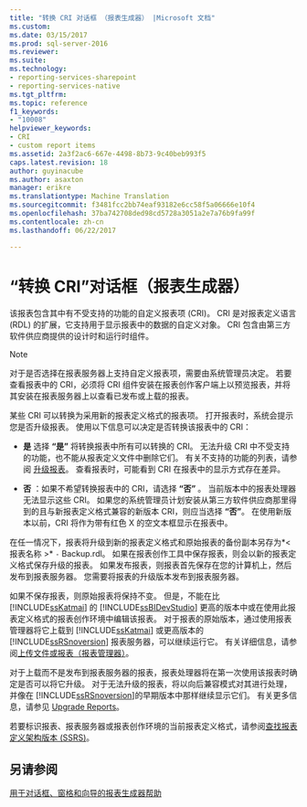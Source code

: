 ```yaml
---
title: "转换 CRI 对话框 （报表生成器） |Microsoft 文档"
ms.custom: 
ms.date: 03/15/2017
ms.prod: sql-server-2016
ms.reviewer: 
ms.suite: 
ms.technology:
- reporting-services-sharepoint
- reporting-services-native
ms.tgt_pltfrm: 
ms.topic: reference
f1_keywords:
- "10008"
helpviewer_keywords:
- CRI
- custom report items
ms.assetid: 2a3f2ac6-667e-4498-8b73-9c40beb993f5
caps.latest.revision: 18
author: guyinacube
ms.author: asaxton
manager: erikre
ms.translationtype: Machine Translation
ms.sourcegitcommit: f3481fcc2bb74eaf93182e6cc58f5a06666e10f4
ms.openlocfilehash: 37ba742708ded98cd5728a3051a2e7a76b9fa99f
ms.contentlocale: zh-cn
ms.lasthandoff: 06/22/2017

---
```

# <a name="convert-cri-dialog-box-report-builder"></a>“转换 CRI”对话框（报表生成器）
  该报表包含其中有不受支持的功能的自定义报表项 (CRI)。 CRI 是对报表定义语言 (RDL) 的扩展，它支持用于显示报表中的数据的自定义对象。 CRI 包含由第三方软件供应商提供的设计时和运行时组件。  
  
> [!NOTE]  
>  对于是否选择在报表服务器上支持自定义报表项，需要由系统管理员决定。 若要查看报表中的 CRI，必须将 CRI 组件安装在报表创作客户端上以预览报表，并将其安装在报表服务器上以查看已发布或上载的报表。  
  
 某些 CRI 可以转换为采用新的报表定义格式的报表项。 打开报表时，系统会提示您是否升级报表。 使用以下信息可以决定是否转换该报表中的 CRI：  
  
-   **是** 选择 **“是”** 将转换报表中所有可以转换的 CRI。 无法升级 CRI 中不受支持的功能，也不能从报表定义文件中删除它们。 有关不支持的功能的列表，请参阅 [升级报表](../../reporting-services/install-windows/upgrade-reports.md)。 查看报表时，可能看到 CRI 在报表中的显示方式存在差异。  
  
-   **否** ：如果不希望转换报表中的 CRI，请选择 **“否”** 。 当前版本中的报表处理器无法显示这些 CRI。 如果您的系统管理员计划安装从第三方软件供应商那里得到的且与新报表定义格式兼容的新版本 CRI，则应当选择 **“否”**。 在使用新版本以前，CRI 将作为带有红色 X 的空文本框显示在报表中。  
  
 在任一情况下，报表将升级到新的报表定义格式和原始报表的备份副本另存为*\<报表名称 >* `-` Backup.rdl。 如果在报表创作工具中保存报表，则会以新的报表定义格式保存升级的报表。 如果发布报表，则报表首先保存在您的计算机上，然后发布到报表服务器。 您需要将报表的升级版本发布到报表服务器。  
  
 如果不保存报表，则原始报表将保持不变。 但是，不能在比 [!INCLUDE[ssKatmai](../../includes/sskatmai-md.md)] 的 [!INCLUDE[ssBIDevStudio](../../includes/ssbidevstudio-md.md)] 更高的版本中或在使用此报表定义格式的报表创作环境中编辑该报表。 对于报表的原始版本，通过使用报表管理器将它上载到 [!INCLUDE[ssKatmai](../../includes/sskatmai-md.md)] 或更高版本的 [!INCLUDE[ssRSnoversion](../../includes/ssrsnoversion-md.md)] 报表服务器，可以继续运行它。 有关详细信息，请参阅[上传文件或报表（报表管理器）](../../reporting-services/reports/upload-a-file-or-report-report-manager.md)。  
  
 对于上载而不是发布到报表服务器的报表，报表处理器将在第一次使用该报表时确定是否可以将它升级。 对于无法升级的报表，将以向后兼容模式对其进行处理，并像在 [!INCLUDE[ssRSnoversion](../../includes/ssrsnoversion-md.md)]的早期版本中那样继续显示它们。 有关更多信息，请参见 [Upgrade Reports](../../reporting-services/install-windows/upgrade-reports.md)。  
  
 若要标识报表、报表服务器或报表创作环境的当前报表定义格式，请参阅[查找报表定义架构版本 (SSRS)](../../reporting-services/reports/find-the-report-definition-schema-version-ssrs.md)。  
  
## <a name="see-also"></a>另请参阅  
 [用于对话框、窗格和向导的报表生成器帮助](http://msdn.microsoft.com/en-us/2da24891-0b6d-4d3c-8b18-81b98752642f)  
  
  
